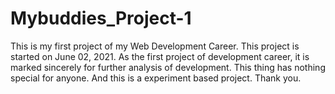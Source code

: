 # Mybuddies_Project-1
This is my first project of my Web Development Career.
This project is started on June 02, 2021. 
As the first project of development career, it is marked sincerely for further analysis of development.
This thing has nothing special for anyone.
And this is a experiment based project.
Thank you.
